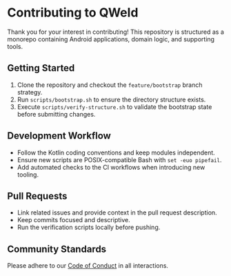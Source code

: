 # Contributing to QWeld

Thank you for your interest in contributing! This repository is structured as a
monorepo containing Android applications, domain logic, and supporting tools.

## Getting Started

1. Clone the repository and checkout the `feature/bootstrap` branch strategy.
2. Run `scripts/bootstrap.sh` to ensure the directory structure exists.
3. Execute `scripts/verify-structure.sh` to validate the bootstrap state before
   submitting changes.

## Development Workflow

- Follow the Kotlin coding conventions and keep modules independent.
- Ensure new scripts are POSIX-compatible Bash with `set -euo pipefail`.
- Add automated checks to the CI workflows when introducing new tooling.

## Pull Requests

- Link related issues and provide context in the pull request description.
- Keep commits focused and descriptive.
- Run the verification scripts locally before pushing.

## Community Standards

Please adhere to our [Code of Conduct](CODE_OF_CONDUCT.md) in all interactions.
